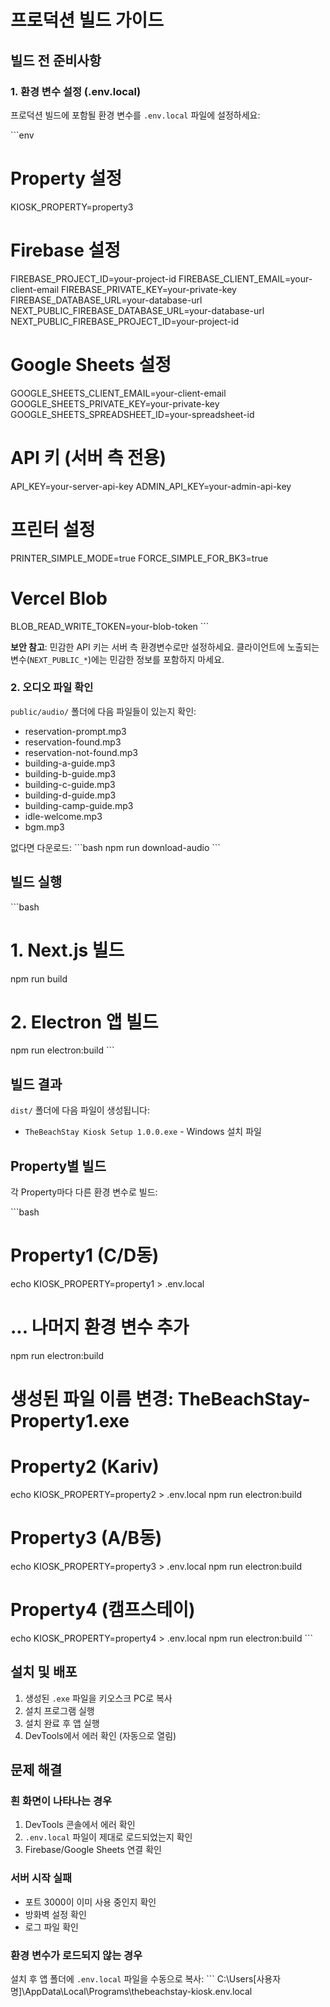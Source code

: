 # 프로덕션 빌드 가이드

## 빌드 전 준비사항

### 1. 환경 변수 설정 (.env.local)

프로덕션 빌드에 포함될 환경 변수를 `.env.local` 파일에 설정하세요:

\`\`\`env
# Property 설정
KIOSK_PROPERTY=property3

# Firebase 설정
FIREBASE_PROJECT_ID=your-project-id
FIREBASE_CLIENT_EMAIL=your-client-email
FIREBASE_PRIVATE_KEY=your-private-key
FIREBASE_DATABASE_URL=your-database-url
NEXT_PUBLIC_FIREBASE_DATABASE_URL=your-database-url
NEXT_PUBLIC_FIREBASE_PROJECT_ID=your-project-id

# Google Sheets 설정
GOOGLE_SHEETS_CLIENT_EMAIL=your-client-email
GOOGLE_SHEETS_PRIVATE_KEY=your-private-key
GOOGLE_SHEETS_SPREADSHEET_ID=your-spreadsheet-id

# API 키 (서버 측 전용)
API_KEY=your-server-api-key
ADMIN_API_KEY=your-admin-api-key

# 프린터 설정
PRINTER_SIMPLE_MODE=true
FORCE_SIMPLE_FOR_BK3=true

# Vercel Blob
BLOB_READ_WRITE_TOKEN=your-blob-token
\`\`\`

**보안 참고**: 민감한 API 키는 서버 측 환경변수로만 설정하세요. 클라이언트에 노출되는 변수(`NEXT_PUBLIC_*`)에는 민감한 정보를 포함하지 마세요.

### 2. 오디오 파일 확인

`public/audio/` 폴더에 다음 파일들이 있는지 확인:
- reservation-prompt.mp3
- reservation-found.mp3
- reservation-not-found.mp3
- building-a-guide.mp3
- building-b-guide.mp3
- building-c-guide.mp3
- building-d-guide.mp3
- building-camp-guide.mp3
- idle-welcome.mp3
- bgm.mp3

없다면 다운로드:
\`\`\`bash
npm run download-audio
\`\`\`

## 빌드 실행

\`\`\`bash
# 1. Next.js 빌드
npm run build

# 2. Electron 앱 빌드
npm run electron:build
\`\`\`

## 빌드 결과

`dist/` 폴더에 다음 파일이 생성됩니다:
- `TheBeachStay Kiosk Setup 1.0.0.exe` - Windows 설치 파일

## Property별 빌드

각 Property마다 다른 환경 변수로 빌드:

\`\`\`bash
# Property1 (C/D동)
echo KIOSK_PROPERTY=property1 > .env.local
# ... 나머지 환경 변수 추가
npm run electron:build
# 생성된 파일 이름 변경: TheBeachStay-Property1.exe

# Property2 (Kariv)
echo KIOSK_PROPERTY=property2 > .env.local
npm run electron:build

# Property3 (A/B동)
echo KIOSK_PROPERTY=property3 > .env.local
npm run electron:build

# Property4 (캠프스테이)
echo KIOSK_PROPERTY=property4 > .env.local
npm run electron:build
\`\`\`

## 설치 및 배포

1. 생성된 `.exe` 파일을 키오스크 PC로 복사
2. 설치 프로그램 실행
3. 설치 완료 후 앱 실행
4. DevTools에서 에러 확인 (자동으로 열림)

## 문제 해결

### 흰 화면이 나타나는 경우

1. DevTools 콘솔에서 에러 확인
2. `.env.local` 파일이 제대로 로드되었는지 확인
3. Firebase/Google Sheets 연결 확인

### 서버 시작 실패

- 포트 3000이 이미 사용 중인지 확인
- 방화벽 설정 확인
- 로그 파일 확인

### 환경 변수가 로드되지 않는 경우

설치 후 앱 폴더에 `.env.local` 파일을 수동으로 복사:
\`\`\`
C:\Users\[사용자명]\AppData\Local\Programs\thebeachstay-kiosk\.env.local
